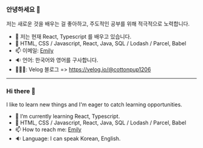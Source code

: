 ### 안녕하세요 👋
저는 새로운 것을 배우는 걸 좋아하고, 주도적인 공부를 위해 적극적으로 노력합니다.

- 🌱 저는 현재 React, Typescript 를 배우고 있습니다. 
- 🤖 HTML, CSS / Javascript, React, Java, SQL / Lodash / Parcel, Babel 
- 📫 이메일: [Emily](mailto:younggyoung.lee1@gmail.com)
- 🔉 언어: 한국어와 영어를 구사합니다. 
- 👩🏻‍💻: Velog 블로그 => https://velog.io/@cottonpup1206

---------------------------------------------------------------------

### Hi there 👋
I like to learn new things and I'm eager to catch learning opportunities.

- 🌱 I’m currently learning React, Typescript. 
- 🤖 HTML, CSS / Javascript, React, Java, SQL / Lodash / Parcel, Babel 
- 📫 How to reach me: [Emily](mailto:younggyoung.lee1@gmail.com)
- 🔉 Language: I can speak Korean, English.
